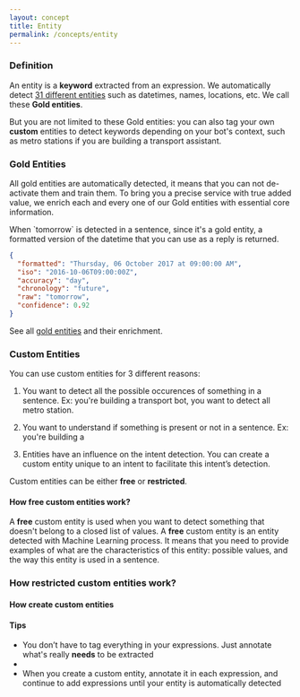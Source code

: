 ```yaml
---
layout: concept
title: Entity
permalink: /concepts/entity
---
```


### Definition
An entity is a **keyword** extracted from an expression.
We automatically detect <a href="https://recast.ai/docs/api-reference#list-of-entities" target="_blank" >31 different entities</a> such as datetimes, names, locations, etc.
We call these **Gold entities**.

But you are not limited to these Gold entities: you can also tag your own **custom** entities to detect keywords depending on your bot's context, such as metro stations if you are building a transport assistant.

### Gold Entities

All gold entities are automatically detected, it means that you can not de-activate them and train them. To bring you a precise service with true added value, we enrich each and every one of our Gold entities with essential core information.

When \`tomorrow\` is detected in a sentence, since it's a gold entity, a formatted version of the datetime that you can use as a reply is returned.

~~~ json
{
  "formatted": "Thursday, 06 October 2017 at 09:00:00 AM",
  "iso": "2016-10-06T09:00:00Z",
  "accuracy": "day",
  "chronology": "future",
  "raw": "tomorrow",
  "confidence": 0.92
}
~~~

See all <a target="_blank" rel="noopener noreferrer" href="https://recast.ai/docs/api-reference#list-of-entities">gold entities</a> and their enrichment.

### Custom Entities

You can use custom entities for 3 different reasons:

1) You want to detect all the possible occurences of something in a sentence. Ex: you're building a transport bot, you want to detect all metro station.

2) You want to understand if something is present or not in a sentence. Ex: you're building a 

3) Entities have an influence on the intent detection. You can create a custom entity unique to an intent to facilitate this intent’s detection.

Custom entities can be either **free** or **restricted**.

#### How free custom entities work?

A **free** custom entity is used when you want to detect something that doesn't belong to a closed list of values. 
A **free** custom entity is an entity detected with Machine Learning process. It means that you need to provide examples of what are the characteristics of this entity: possible values, and the way this entity is used in a sentence.


### How restricted custom entities work?

#### How create custom entities

#### Tips
* You don’t have to tag everything in your expressions. Just annotate what's really **needs** to be extracted
* 
* When you create a custom entity, annotate it in each expression, and continue to add expressions until your entity is automatically detected

